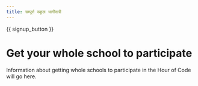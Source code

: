 ```yaml
---
title: सम्पूर्ण स्कूल भागीदारी
---
```


{{ signup_button }}

# Get your whole school to participate

Information about getting whole schools to participate in the Hour of Code will go here.